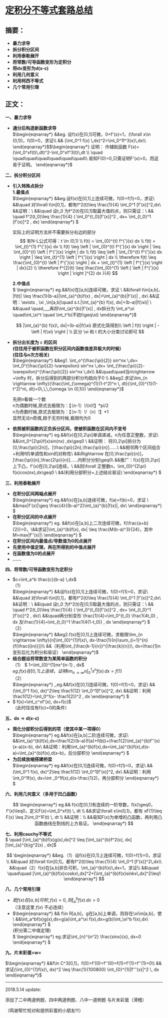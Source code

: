 # [定积分不等式套路总结](https://zhuanlan.zhihu.com/p/36266712)

## **摘要：**

- **暴力求导**
- **拆分积分区间**
- **利用泰勒展开**
- **将常数/可导函数变形为定积分**
- **将dx变形为d\(x-c\)**
- **利用几何意义**
- **利用柯西不等式**
- **几个常用引理**

## **正文：**

**一、暴力求导**

- **通分后构造新函数求导**  
  $\begin{eqnarray*} &&eg. 设f(x)在[0,1]可微，0<f'(x)<1，(\forall x\in (0,1))，f(0)=0，求证\\ && (\int_0^1 f(x) \,dx)^2>\int_0^1f^3(x)\,dx\\ \end{eqnarray*}$$\begin{eqnarray*} 证明： 作辅助函数 F(x)=(\int_0^xf(t)\,dt)^2-\int_0^xf^3(t)\,dt \\ \quad \quad\quad\quad\quad\quad\quad\\ 易知F(0)=0,只需证明F'(x)>0，而这易于证明。 \end{eqnarray*}$  

**二、拆分积分区间**

- **引入特殊点拆分**  
  **1.最值点**  
  $\begin{eqnarray*} &&eg.设f(x)在[0,1]上连续可微，f(0)=f(1)=0，求证\\ &&\quad 对\forall t\in[0,1]，都有f^2(t)\leq \frac{1}{4} \int_0^1 [f'(x)]^2\,dx\\ &&证明：\\ &&\quad 设t_0 为f^2(t)在[0,1]取最大值的点，则只需证：\\ && \quad f^2(t_0)\leq \frac{1}{4} ( \int_0^{t_0}[f'(x)]^2 \, dx+ \int_{t_0}^1 [f'(x)]^2 \, dx) \end{eqnarray*} $  

  实际上的证明方法并不需要拆分右边的部分
  $$
  有N-L公式可得：t \in (0,1) \\
  f(t) = \int_{0}^{t} f^{'}(x) dx \\
  f(t) = \int_{t}^{1} f^{'}(x) dx \\
  f(t) \leq  \left | \int_{0}^{t} f^{'}(x) dx  \right | \leq \int_{0}^{t} \left | f^{'}(x)  \right | dx \\
  f(t) \leq  \left | \int_{1}^{t} f^{'}(x) dx  \right | \leq \int_{t}^{1} \left | f^{'}(x)  \right | dx \\
  \therefore f(t) \leq \frac{\int_{0}^{t} \left | f^{'}(x)  \right | dx  + \int_{t}^{1} \left | f^{'}(x)  \right | dx}{2} \\
  \therefore f^{2}(t) \leq \frac{\int_{0}^{1} \left [ \left  | f^{'}(x)  \right | \right ]^{2}  dx }{4}
  $$
  
  **2.中值点**  
  $ \begin{eqnarray*} eg.&&f(x)在[a,b]连续可微，求证 \\ &&\forall t\in[a,b]， |f(t)| \leq \frac{1}{b-a}|\int_{a}^{b}f(x) \, dx|+\int_{a}^{b}|f'(x)| \, dx\\ &&证明：\exists \, \xi \,\in[a,b]\quad s.t.|\int_{a}^{b} f(x)\, dx|=(b-a)|f(\xi)| \\ &&\quad \quad\,\,\,\,\,再将\int_{a}^{b}|f'(x)| \, dx拆分为 \int_a^\xi \quad\int_\xi^t \quad \int_t^b(不妨t\geq\xi) \end{eqnarray*}$

  $$
  |\int_{a}^{b} f(x)\, dx|=(b-a)|f(\xi)
  原式化简得到\\
  \left | f(t) \right | - \left | f(\xi) \right |  \\
  区分 \xi 和 t 的大小分类讨论即可
  $$
- **拆分出长度为** $\varepsilon$ **的区间**  
  **\(往往用于被积函数在积分区间内函数值差异极大的时候）**  
  **\(往往与n次方相关\)**  
  $\begin{eqnarray*} &&eg1. \int_o^{\frac{\pi}{2}} sin^nx \,dx= \int_0^{\frac{\pi}{2}-\varepsilon} sin^nx \,dx+ \int_{\frac{\pi}{2}-\varepsilon}^{\frac{\pi}{2}} sin^nx \,dx\\ &&\quad\quad当n\rightarrow +\infty 时，拆分后得到的两部分积分均趋向于0 \\ &&eg2.求证\lim_{n \rightarrow \infty}{\frac{\int_{\omega}^{1}(1-t^2)^n \, dt}{\int_{0}^{1}(1-t^2)^n\, dt}=0\,\,\,(\omega \in (0,1))} \end{eqnarray*}$
  
  先把n看做一个数  
  n为偶数时候,原式去极限为：【（n-1）!/(n)!】*pi/2  
  n为奇数时候,原式去极限为：【（n-1）!/（n）!】*1  
  显然无论n奇偶,趋于无穷时候,极限均为0  

- **依照被积函数的正负拆分区间，使被积函数在区间内不变号**  
  $\begin{eqnarray*} eg.&&f(x)在[0,2\pi]单调递减，n为任意正整数，求证\\ &&\int_0^{2\pi}f(x)sin(nx) \,dx\geq0 \\ &&证明： 将[0,2\pi]拆分为[0,\frac{\pi}{2n}]，[\frac{\pi}{2n},\frac{\pi}{n}]……\\ &&相邻两个区间组合+利用f的单调性和sin的对称性\\ &&\Rightarrow 在[0,\frac{\pi}{n}]，[\frac{\pi}{n},\frac{2\pi}{n}]……内积分分别\geq0\\ &&推广：f(x)在[0,2\pi]上下凸，f'(x)在[0,2\pi]连续，\\ &&则\forall 正整数n，\int_{0}^{2\pi} f(x)cos(nx)\,dx\geq0 \\ &&(利用分部积分+上述结论易证) \end{eqnarray*} $

**三、利用泰勒展开**

- **在积分区间两端点展开**  
  $\begin{eqnarray*} eg.&&f(x)在[a,b]连续可微，f(a)=f(b)=0，求证 \\ &&max|f'(x)|\geq \frac{4}{(b-a)^2}\int_{a}^{b}|f(x)|\, dx\\ \end{eqnarray*} $
- **在积分区间的中点展开**  
  $\begin{eqnarray*} eg. &&f(x)在[a,b]上二次连续可微，f(\frac{a+b}{2})=0，\\&&求证|\int_{a}^{b}f(x)\, dx| \leq \frac{M(b-a)^3}{24}，其中M=max|f''(x)|\\ \end{eqnarray*} $
- **在积分区间内最值点/导数值为0的点展开**
- **先使用中值定理，再在所得到的中值点展开**
- **在函数值为0的点展开**
- **……**

**四、将常数/可导函数变形为定积分**

- $c=\int_a^b \frac{c}{b-a} \,dx$  
  （1）  
  $\begin{eqnarray*} &&设f(x)在[0,1]上连续可微，f(0)=f(1)=0，求证\\ &&\quad 对\forall t\in[0,1]，都有f^2(t)\leq \frac{1}{4} \int_0^1 [f'(x)]^2\,dx\\ &&证明：\\ &&\quad 设t_0 为f^2(t)在[0,1]取最大值的点，则只需证：\\ && \quad f^2(t_0)\leq \frac{1}{4} ( \int_0^{t_0}[f'(x)]^2 \, dx+ \int_{t_0}^1 [f'(x)]^2 \, dx)\\ &&\quad再分别变形 \frac{1}{4}=\int_0^{t_0} \frac1{4t_0} \, dx 及\frac{1}{4}=\int_{t_0}^1 \frac1{4(1-t_0)} \, dx \end{eqnarray*} $  
  （2）  
  $\begin{eqnarray*} &&eg2.f(x)在[0,1]上连续可微，求极限\lim_{n \rightarrow \infty}{n[\int_{0}^{1}f(x)\, dx-\frac{1}{n}\sum_{i=1}^{n}{f(\frac{i}n)}]}\\ &&（利用\int_{\frac{k-1}{n}}^{\frac{k}{n}}\, dx=\frac{1}n 变形后化为积分和易证） \end{eqnarray*}$
- **结合题设将常数变为某简单函数的积分**  
  （1） $ 1=\int_{0}^{1}nx^{n-1} \, dx$  
  $eg.f(x)在[0,1]上连续，证明\lim_{n\rightarrow \infty}{n\int_{0}^{1}}x^nf(x)\,dx=f(1)$  
  （2）  
  $\begin{eqnarray*} \,\,eg.&&f(x)在[0,1]连续可微，f(0)=f(1)=0，求证\\ &&(\int_0^1 f(x)\, dx)^2\leq \frac1{12} \int_0^1[f'(x)]^2\, dx\\ &&证明：利用 \frac1{12}=\int_0^1(x- \frac1{2})^2 \, dx \end{eqnarray*} $
- $ f(x)=\int_c^xf'(x)\, dx+f(c)$  
  （此时往往有f\(c\)=0的条件）

**五、dx** $\Rightarrow$ **d\(x-c\)**

- **简化分部积分后得到的项（使其中某一项得0）**  
  $\begin{eqnarray*} eg.&&f(x)在[a,b]二阶连续可微，求证\\ &&\int_{a}^{b}f(x)\,dx=\frac1{2}(b-a)(f(a)+f(b))+\frac1{2}\int_{a}^{b}f''(x)(x-a)(x-b)\, dx\\ &&证明：利用\int_{a}^{b}f(x)\,dx=\int_{a}^{b}f(x)\,d(x-a)=\int_{a}^{b}f(x)\,d(x-b)，后分部积分 \end{eqnarray*} $
- **为后续放缩搭建桥梁**  
  $\begin{eqnarray*} eg.&&f(x)在[0,1]连续可微，f(0)=f(1)=0，求证\\ &&(\int_0^1 f(x)\, dx)^2\leq \frac1{12} \int_0^1[f'(x)]^2\, dx\\ &&证明：利用\int_0^1f(x)\, dx=\int _0^1f(x)\,d(x-\frac{1}2)，再分部积分 \end{eqnarray*} $

**六、利用几何意义（多用于凹凸函数）**

$$
\begin{eqnarray*} eg.&& f(x)在[0,1]有连续的一阶导数，f(x)\geq0，f'(x)\leq0，定义F(x)=\int_0^xf(t) \, dt \\ &&求证\forall x\in(0,1)，都有 xF(1)\leq F(x) \leq 2\int_0^1F(t) \, dt \\ &&证明：\\ &&易知F(x)为单增的凸函数，再利用凸函数曲线在割线的上方易证。 \end{eqnarray*}
$$

**七、利用cauchy不等式**  
$ \quad [\int_{a}^{b}f(x)g(x)\,dx]^2 \leq [\int_{a}^{b}f^2(x)\, dx][\int_{a}^{b}g^2(x) \, dx]$

$$
\begin{eqnarray*} &&eg.（1）设f(x)在[0,1]上连续可微，f(0)=f(1)=0，求证\\ &&\quad 对\forall t\in[0,1]，都有f^2(t)\leq \frac{1}{4} \int_0^1 [f'(x)]^2\,dx\\ &&\quad（2）f(x)在[a,b]非负可积，\int_{a}^{b}f(x)\,dx=1，求证\\ &&\quad \quad\quad [\int_{a}^{b}f(x)coskx\,dx]^2+[\int_{a}^{b}f(x)sinkx\,dx]^2\leq1 \end{eqnarray*}
$$

**八、几个常用引理**

- ${若 f(x)在 [a,b]可积,f(x)>0,则\int_{a}^{b} f(x) \,dx >0}$  
  （注意这里 $f(x)$ 不必连续）
- $\begin{eqnarray*} && f\in R[a,b]，g在[a,b]上单调，则存在\xi\in[a,b]，使 \\ &&\int_a^bf(x)g(x)\,dx=g(a)\int_a^\xi f(x)\,dx+g(b)\int_\xi^b f(x)\,dx\\ \end{eqnarray*} $  
  \(积分第二中值定理\)  
  $ \begin{eqnarray*} eg.求证\int_{n}^{n^2} \frac{sinx}{x}\, dx=0 \end{eqnarray*} $

**九、片末彩蛋=w=**

$\begin{eqnarray*} &&f\in C^3[0,1]，f(0)=f'(0)=f''(0)=f(1)=f'(1)=f''(1)=0\\ &&求证(\int_{0}^{1}f(x)\, dx)^2 \leq \frac{1}{100800} \int_{0}^{1}|f'''(x)|^2 \, dx \end{eqnarray*}$

---

2018.5.14 update:

添加了二中两道例题、四中两道例题、八中一道例题 与片末彩蛋（滑稽）

（鸣谢帮忙校对和提供彩蛋的小朋友\!\!\!）
